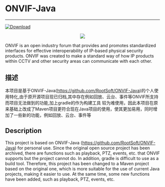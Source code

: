 # ONVIF-Java
---
[ ![Download](https://api.bintray.com/packages/tomasverhelst/ONVIF-Java/ONVIF-Java/images/download.svg) ](https://bintray.com/tomasverhelst/ONVIF-Java/ONVIF-Java/_latestVersion)

<p align="center"> 
<img src="https://botw-pd.s3.amazonaws.com/styles/logo-thumbnail/s3/112012/onvif-converted.png?itok=yqR6_a6G">
</p>

ONVIF is an open industry forum that provides and promotes standardized interfaces for effective interoperability of IP-based physical security products. ONVIF was created to make a standard way of how IP products within CCTV and other security areas can communicate with each other.




 描述
---
本项目是基于ONVIF-Java(https://github.com/RootSoft/ONVIF-Java)的个人使用特化,由于原开源项目现已归档,其中存在例如回放、云台、事件等ONVIF所支持而项目无法做到的功能,加上gradle的作为构建工具
较为难使用，因此本项目在原来基础上改成了Maven项目更符合现在Java项目的使用，使其更加易用，同时增加了一些新的功能，例如回放、云台、事件等

Description
---
This project is based on ONVIF-Java (https://github.com/RootSoft/ONVIF-Java) for personal use. Since the original open source project has been archived, there are functions such as playback, PTZ, events, etc. that ONVIF supports but the project cannot do. In addition, gradle is difficult to use as a build tool. Therefore, this project has been changed to a Maven project based on the original one, which is more suitable for the use of current Java projects, making it easier to use. At the same time, some new functions have been added, such as playback, PTZ, events, etc.